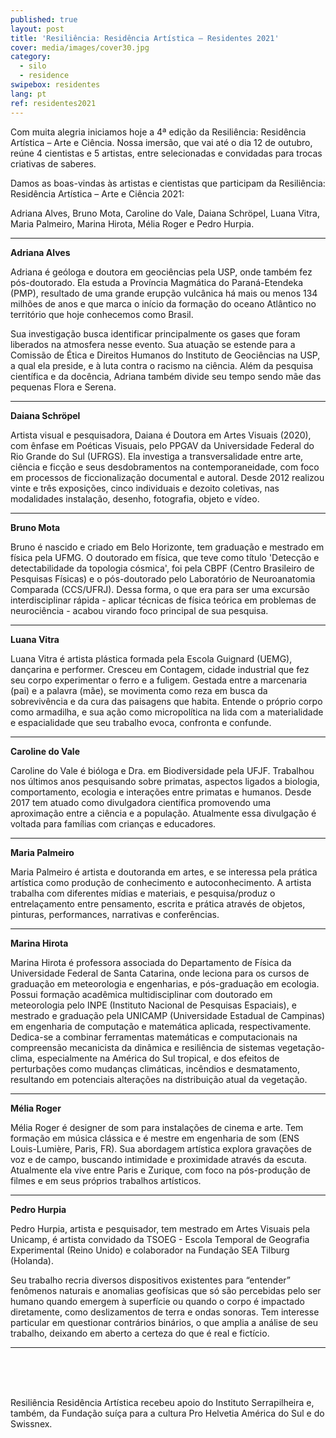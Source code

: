 ```yaml
---
published: true
layout: post
title: 'Resiliência: Residência Artística – Residentes 2021'
cover: media/images/cover30.jpg
category:
  - silo
  - residence
swipebox: residentes
lang: pt
ref: residentes2021
---
```



Com muita alegria iniciamos hoje a 4ª edição da Resiliência: Residência Artística – Arte e Ciência. Nossa imersão, que vai até o dia 12 de outubro, reúne 4 cientistas e 5 artistas, entre selecionadas e convidadas para trocas criativas de saberes.

Damos as boas-vindas às artistas e cientistas que participam da Resiliência: Residência Artística – Arte e Ciência 2021:

Adriana Alves, Bruno Mota, Caroline do Vale, Daiana Schröpel, Luana Vitra, Maria Palmeiro, Marina Hirota, Mélia Roger e Pedro Hurpia.

---

**Adriana Alves**
 
Adriana é geóloga e doutora em geociências pela USP, onde também fez pós-doutorado. Ela estuda a Província Magmática do Paraná-Etendeka (PMP), resultado de uma grande erupção vulcânica há mais ou menos 134 milhões de anos e que marca o início da formação do oceano Atlântico no território que hoje conhecemos como Brasil. 

Sua investigação busca identificar principalmente os gases que foram liberados na atmosfera nesse evento. Sua atuação se estende para a Comissão de Ética e Direitos Humanos do Instituto de Geociências na USP, a qual ela preside, e à luta contra o racismo na ciência. Além da pesquisa científica e da docência, Adriana também divide seu tempo sendo mãe das pequenas Flora e Serena.


---

**Daiana Schröpel**
   
Artista visual e pesquisadora, Daiana é Doutora em Artes Visuais (2020), com ênfase em Poéticas Visuais, pelo PPGAV da Universidade Federal do Rio Grande do Sul (UFRGS). Ela investiga a transversalidade entre arte, ciência e ficção e seus desdobramentos na contemporaneidade, com foco em processos de ficcionalização documental e autoral. Desde 2012 realizou vinte e três exposições, cinco individuais e dezoito coletivas, nas modalidades instalação, desenho, fotografia, objeto e vídeo.
 
---

**Bruno Mota**
  
Bruno é nascido e criado em Belo Horizonte, tem graduação e mestrado em física pela UFMG. O doutorado em física, que teve como título 'Detecção e detectabilidade da topologia cósmica', foi pela CBPF (Centro Brasileiro de Pesquisas Físicas) e o pós-doutorado pelo Laboratório de Neuroanatomia Comparada (CCS/UFRJ). Dessa forma, o que era para ser uma excursão interdisciplinar rápida - aplicar técnicas de física teórica em problemas de neurociência - acabou virando foco principal de sua pesquisa. 

---

**Luana Vitra**
  
Luana Vitra é artista plástica formada pela Escola Guignard (UEMG), dançarina e performer. Cresceu em Contagem, cidade industrial que fez seu corpo experimentar o ferro e a fuligem. Gestada entre a marcenaria (pai) e a palavra (mãe), se movimenta como reza em busca da sobrevivência e da cura das paisagens que habita. Entende o próprio corpo como armadilha, e sua ação como micropolítica na lida com a materialidade e espacialidade que seu trabalho evoca, confronta e confunde.

---
   
**Caroline do Vale**

Caroline do Vale é bióloga e Dra. em Biodiversidade pela UFJF. Trabalhou nos últimos anos pesquisando sobre primatas, aspectos ligados a biologia, comportamento, ecologia e interações entre primatas e humanos. Desde 2017 tem atuado como divulgadora científica promovendo uma aproximação entre a ciência e a população. Atualmente essa divulgação é voltada para famílias com crianças e educadores.
   
   
---

**Maria Palmeiro**
  
Maria Palmeiro é artista e doutoranda em artes, e se interessa pela prática artística como produção de conhecimento e autoconhecimento. A artista trabalha com diferentes mídias e materiais, e pesquisa/produz o entrelaçamento entre pensamento, escrita e prática através de objetos, pinturas, performances, narrativas e conferências. 

   
   
---
  
**Marina Hirota**
  
Marina Hirota é professora associada do Departamento de Física da Universidade Federal de Santa Catarina, onde leciona para os cursos de graduação em meteorologia e engenharias, e pós-graduação em ecologia.
Possui formação acadêmica multidisciplinar com doutorado em meteorologia pelo INPE (Instituto Nacional de Pesquisas Espaciais), e mestrado e graduação pela UNICAMP (Universidade Estadual de Campinas) em engenharia de computação e matemática aplicada, respectivamente.
Dedica-se a combinar ferramentas matemáticas e computacionais na compreensão mecanicista da dinâmica e resiliência de sistemas vegetação-clima, especialmente na América do Sul tropical, e dos efeitos de perturbações como mudanças climáticas, incêndios e desmatamento, resultando em potenciais alterações na distribuição atual da vegetação.

---

**Mélia Roger**

Mélia Roger é designer de som para instalações de cinema e arte. Tem formação em música clássica e é mestre em engenharia de som (ENS Louis-Lumière, Paris, FR). Sua abordagem artística explora gravações de voz e de campo, buscando intimidade e proximidade através da escuta. Atualmente ela vive entre Paris e Zurique, com foco na pós-produção de filmes e em seus próprios trabalhos artísticos.

  
---

**Pedro Hurpia**
  
Pedro Hurpia, artista e pesquisador, tem mestrado em Artes Visuais pela Unicamp, é artista convidado da TSOEG - Escola Temporal de Geografia Experimental (Reino Unido) e colaborador na Fundação SEA Tilburg (Holanda).
  
Seu trabalho recria diversos dispositivos existentes para “entender” fenômenos naturais e anomalias geofísicas que só são percebidas pelo ser humano quando emergem à superfície ou quando o corpo é impactado diretamente, como deslizamentos de terra e ondas sonoras. Tem interesse particular em questionar contrários binários, o que amplia a análise de seu trabalho, deixando em aberto a certeza do que é real e fictício.

   
---

<br><br><br>

Resiliência Residência Artística recebeu apoio do Instituto Serrapilheira e, também, da Fundação suíça para a cultura Pro Helvetia América do Sul e do Swissnex.

